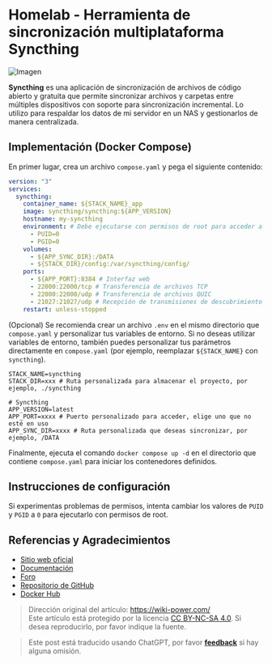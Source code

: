 # Homelab - Herramienta de sincronización multiplataforma Syncthing

![Imagen](https://media.wiki-power.com/img/202304111529987.png)

**Syncthing** es una aplicación de sincronización de archivos de código abierto y gratuita que permite sincronizar archivos y carpetas entre múltiples dispositivos con soporte para sincronización incremental. Lo utilizo para respaldar los datos de mi servidor en un NAS y gestionarlos de manera centralizada.

## Implementación (Docker Compose)

En primer lugar, crea un archivo `compose.yaml` y pega el siguiente contenido:

```yaml title="compose.yaml"
version: "3"
services:
  syncthing:
    container_name: ${STACK_NAME}_app
    image: syncthing/syncthing:${APP_VERSION}
    hostname: my-syncthing
    environment: # Debe ejecutarse con permisos de root para acceder a otros directorios de Docker o al directorio raíz del host
      - PUID=0
      - PGID=0
    volumes:
      - ${APP_SYNC_DIR}:/DATA
      - ${STACK_DIR}/config:/var/syncthing/config/
    ports:
      - ${APP_PORT}:8384 # Interfaz web
      - 22000:22000/tcp # Transferencia de archivos TCP
      - 22000:22000/udp # Transferencia de archivos QUIC
      - 21027:21027/udp # Recepción de transmisiones de descubrimiento local
    restart: unless-stopped
```

(Opcional) Se recomienda crear un archivo `.env` en el mismo directorio que `compose.yaml` y personalizar tus variables de entorno. Si no deseas utilizar variables de entorno, también puedes personalizar tus parámetros directamente en `compose.yaml` (por ejemplo, reemplazar `${STACK_NAME}` con `syncthing`).

```dotenv title=".env"
STACK_NAME=syncthing
STACK_DIR=xxx # Ruta personalizada para almacenar el proyecto, por ejemplo, ./syncthing

# Syncthing
APP_VERSION=latest
APP_PORT=xxxx # Puerto personalizado para acceder, elige uno que no esté en uso
APP_SYNC_DIR=xxxx # Ruta personalizada que deseas sincronizar, por ejemplo, /DATA
```

Finalmente, ejecuta el comando `docker compose up -d` en el directorio que contiene `compose.yaml` para iniciar los contenedores definidos.

## Instrucciones de configuración

Si experimentas problemas de permisos, intenta cambiar los valores de `PUID` y `PGID` a `0` para ejecutarlo con permisos de root.

## Referencias y Agradecimientos

- [Sitio web oficial](https://syncthing.net/)
- [Documentación](https://github.com/syncthing/syncthing/blob/main/README-Docker.md)
- [Foro](https://forum.syncthing.net/)
- [Repositorio de GitHub](https://github.com/syncthing/syncthing)
- [Docker Hub](https://hub.docker.com/r/syncthing/syncthing/)

> Dirección original del artículo: <https://wiki-power.com/>  
> Este artículo está protegido por la licencia [CC BY-NC-SA 4.0](https://creativecommons.org/licenses/by/4.0/deed.zh). Si desea reproducirlo, por favor indique la fuente.

> Este post está traducido usando ChatGPT, por favor [**feedback**](https://github.com/linyuxuanlin/Wiki_MkDocs/issues/new) si hay alguna omisión.
